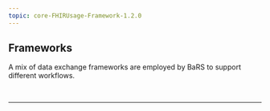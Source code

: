 ```yaml
---
topic: core-FHIRUsage-Framework-1.2.0
---
```


## Frameworks

A mix of data exchange frameworks are employed by BaRS to support different workflows.

<br>
<hr>